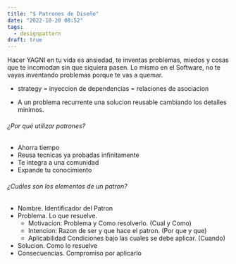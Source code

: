 ```yaml
---
title: "$ Patrones de Diseño"
date: "2022-10-20 08:52"
tags: 
  - designpattern
draft: true
---
```

Hacer YAGNI en tu vida es ansiedad, te inventas problemas, miedos y cosas que te incomodan sin que siquiera pasen. Lo mismo en el Software, no te vayas inventando problemas porque te vas a quemar.
- strategy = inyeccion de dependencias = relaciones de asociacion

- A un problema recurrente una solucion reusable cambiando los detalles minimos.

###### ¿Por qué utilizar patrones?
- Ahorra tiempo
- Reusa tecnicas ya probadas infinitamente
- Te integra a una comunidad
- Expande tu conocimiento

###### ¿Cuáles son los elementos de un patron?
- Nombre. Identificador del Patron
- Problema. Lo que resuelve.
	- Motivacion: Problema y Como resolverlo. (Cual y Como)
	- Intencion: Razon de ser y que hace el patron. (Por que y que)
	- Aplicabilidad Condiciones bajo las cuales se debe aplicar. (Cuando)
- Solucion. Como lo resuelve
- Consecuencias. Compromiso por aplicarlo
